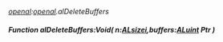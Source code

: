 _[openal](../../modules/openal/openal-module.md):[openal](../../modules/openal/openal-module.md).alDeleteBuffers_
##### Function alDeleteBuffers:Void( n:[ALsizei](../../modules/openal/openal-alsizei.md),buffers:[ALuint](../../modules/openal/openal-aluint.md) Ptr )
